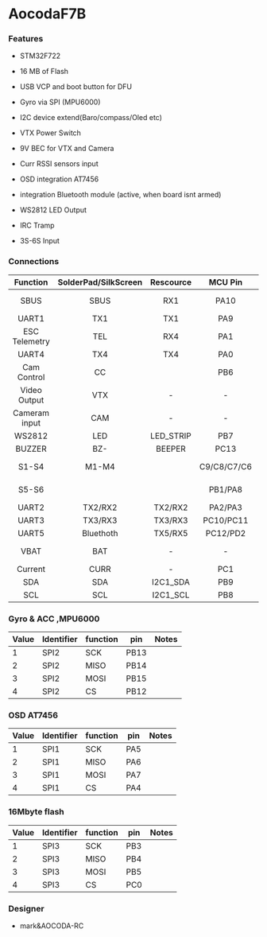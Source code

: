 # AocodaF7B

### Features

- STM32F722

- 16 MB of Flash

- USB VCP and boot button for DFU  

- Gyro via SPI (MPU6000)

- I2C device extend(Baro/compass/Oled etc)

- VTX Power Switch

- 9V BEC for VTX and Camera

- Curr RSSI sensors input

- OSD integration AT7456

- integration Bluetooth module (active, when board isnt armed)

- WS2812 LED Output

- IRC Tramp

- 3S-6S Input

### Connections

| Function      | SolderPad/SilkScreen | Rescource | MCU Pin      | Notes                                  |
|:-------------:|:--------------------:|:---------:|:------------:|:--------------------------------------:|
| SBUS          | SBUS                 | RX1       | PA10         | No Inverter                            |
| UART1         | TX1                  | TX1       | PA9          |                                        |
| ESC Telemetry | TEL                  | RX4       | PA1          | Halfduplex by default                  |
| UART4         | TX4                  | TX4       | PA0          |                                        |
| Cam Control   | CC                   |           | PB6          |                                        |
| Video Output  | VTX                  | -         | -            |                                        |
| Cameram input | CAM                  | -         | -            |                                        |
| WS2812        | LED                  | LED_STRIP | PB7          |                                        |
| BUZZER        | BZ-                  | BEEPER    | PC13         |                                        |
| S1-S4         | M1-M4                |           | C9/C8/C7/C6  | Motor Outputs                          |
| S5-S6         |                      |           | PB1/PA8      | Motor Outputs                          |
| UART2         | TX2/RX2              | TX2/RX2   | PA2/PA3      |                                        |
| UART3         | TX3/RX3              | TX3/RX3   | PC10/PC11    |                                        |
| UART5         | Bluethoth            | TX5/RX5   | PC12/PD2     |                                        |
| VBAT          | BAT                  | -         | -            | 3S-6S input                            |
| Current       | CURR                 | -         | PC1          | on bottom                              |
| SDA           | SDA                  | I2C1_SDA  | PB9          |                                        |
| SCL           | SCL                  | I2C1_SCL  | PB8          |                                        |


### Gyro & ACC ,MPU6000
| Value | Identifier   | function |  pin   | Notes                                                                                 |
| ----- | ------------ | ---------| -------| ------------------------------------------------------------------------------------- |                                                                                      
| 1     | SPI2         |    SCK   |  PB13  | 
| 2     | SPI2         |    MISO  |  PB14  | 
| 3     | SPI2         |    MOSI  |  PB15  | 
| 4     | SPI2         |    CS    |  PB12  | 

### OSD AT7456
| Value | Identifier   | function |  pin   | Notes                                                                                 |
| ----- | ------------ | ---------| -------| ------------------------------------------------------------------------------------- |                                                                                      
| 1     | SPI1         |    SCK   |  PA5  | 
| 2     | SPI1         |    MISO  |  PA6  | 
| 3     | SPI1         |    MOSI  |  PA7  | 
| 4     | SPI1         |    CS    |  PA4  |

### 16Mbyte flash
| Value | Identifier   | function |  pin   | Notes                                                                                 |
| ----- | ------------ | ---------| -------| ------------------------------------------------------------------------------------- |                                                                                      
| 1     | SPI3         |    SCK   |  PB3  | 
| 2     | SPI3         |    MISO  |  PB4  | 
| 3     | SPI3         |    MOSI  |  PB5  | 
| 4     | SPI3         |    CS    |  PC0  |


### Designer
* mark&AOCODA-RC
